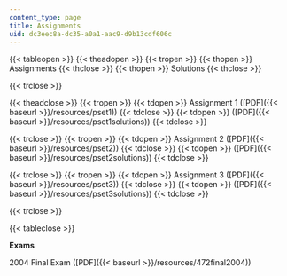 ```yaml
---
content_type: page
title: Assignments
uid: dc3eec8a-dc35-a0a1-aac9-d9b13cdf606c
---
```


{{< tableopen >}}
{{< theadopen >}}
{{< tropen >}}
{{< thopen >}}
Assignments
{{< thclose >}}
{{< thopen >}}
Solutions
{{< thclose >}}

{{< trclose >}}

{{< theadclose >}}
{{< tropen >}}
{{< tdopen >}}
Assignment 1 ([PDF]({{< baseurl >}}/resources/pset1))
{{< tdclose >}}
{{< tdopen >}}
([PDF]({{< baseurl >}}/resources/pset1solutions))
{{< tdclose >}}

{{< trclose >}}
{{< tropen >}}
{{< tdopen >}}
Assignment 2 ([PDF]({{< baseurl >}}/resources/pset2))
{{< tdclose >}}
{{< tdopen >}}
([PDF]({{< baseurl >}}/resources/pset2solutions))
{{< tdclose >}}

{{< trclose >}}
{{< tropen >}}
{{< tdopen >}}
Assignment 3 ([PDF]({{< baseurl >}}/resources/pset3))
{{< tdclose >}}
{{< tdopen >}}
([PDF]({{< baseurl >}}/resources/pset3solutions))
{{< tdclose >}}

{{< trclose >}}

{{< tableclose >}}

**Exams**

2004 Final Exam ([PDF]({{< baseurl >}}/resources/472final2004))